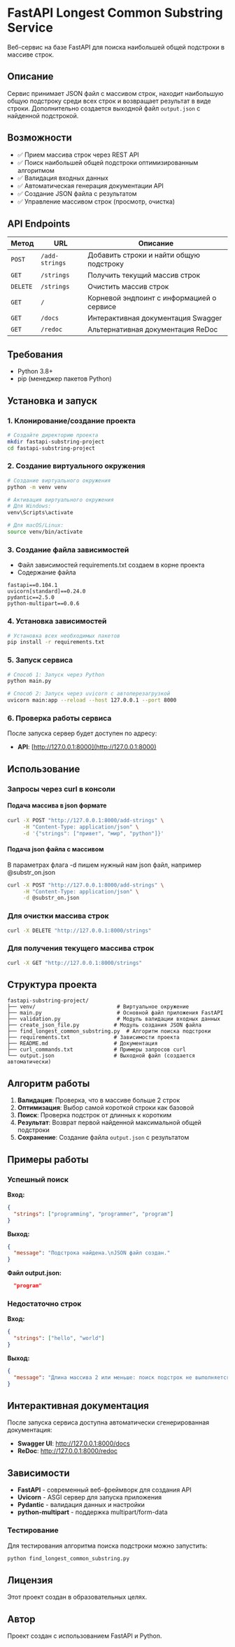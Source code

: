 # FastAPI Longest Common Substring Service

Веб-сервис на базе FastAPI для поиска наибольшей общей подстроки в массиве строк.

## Описание

Сервис принимает JSON файл с массивом строк, находит наибольшую общую подстроку среди всех строк и возвращает результат в виде строки. Дополнительно создается выходной файл `output.json` с найденной подстрокой.

## Возможности

- ✅ Прием массива строк через REST API
- ✅ Поиск наибольшей общей подстроки оптимизированным алгоритмом
- ✅ Валидация входных данных
- ✅ Автоматическая генерация документации API
- ✅ Создание JSON файла с результатом
- ✅ Управление массивом строк (просмотр, очистка)

## API Endpoints

| Метод | URL | Описание |
|-------|-----|----------|
| `POST` | `/add-strings` | Добавить строки и найти общую подстроку |
| `GET` | `/strings` | Получить текущий массив строк |
| `DELETE` | `/strings` | Очистить массив строк |
| `GET` | `/` | Корневой эндпоинт с информацией о сервисе |
| `GET` | `/docs` | Интерактивная документация Swagger |
| `GET` | `/redoc` | Альтернативная документация ReDoc |

## Требования

- Python 3.8+
- pip (менеджер пакетов Python)

## Установка и запуск

### 1. Клонирование/создание проекта

```bash
# Создайте директорию проекта
mkdir fastapi-substring-project
cd fastapi-substring-project
```

### 2. Создание виртуального окружения

```bash
# Создание виртуального окружения
python -m venv venv

# Активация виртуального окружения
# Для Windows:
venv\Scripts\activate

# Для macOS/Linux:
source venv/bin/activate
```

### 3. Создание файла зависимостей 
- Файл зависимостей requirements.txt создаем в корне проекта
- Содержание файла
```
fastapi==0.104.1
uvicorn[standard]==0.24.0
pydantic==2.5.0
python-multipart==0.0.6
```

### 4. Установка зависимостей

```bash
# Установка всех необходимых пакетов
pip install -r requirements.txt
```

### 5. Запуск сервиса

```bash
# Способ 1: Запуск через Python
python main.py

# Способ 2: Запуск через uvicorn с автоперезагрузкой
uvicorn main:app --reload --host 127.0.0.1 --port 8000
```

### 6. Проверка работы сервиса
После запуска сервер будет доступен по адресу:
- **API**: [http://127.0.0.1:8000](http://127.0.0.1:8000)

## Использование

### Запросы через curl в консоли

#### Подача массива в json формате
```bash
curl -X POST "http://127.0.0.1:8000/add-strings" \
     -H "Content-Type: application/json" \
     -d '{"strings": ["привет", "мир", "python"]}'
```
#### Подача json файла с массивом
В параметрах флага -d пишем нужный нам json файл, например  @substr_on.json
```bash
curl -X POST "http://127.0.0.1:8000/add-strings" \
     -H "Content-Type: application/json" \
     -d @substr_on.json
```
### Для очистки массива строк
```bash
curl -X DELETE "http://127.0.0.1:8000/strings"
```
### Для получения текущего массива строк
```bash
curl -X GET "http://127.0.0.1:8000/strings"
```

## Структура проекта

```
fastapi-substring-project/
├── venv/                          # Виртуальное окружение
├── main.py                        # Основной файл приложения FastAPI
├── validation.py                  # Модуль валидации входных данных
├── create_json_file.py           # Модуль создания JSON файла
├── find_longest_common_substring.py  # Алгоритм поиска подстроки
├── requirements.txt              # Зависимости проекта
├── README.md                     # Документация
├── curl_commands.txt             # Примеры запросов curl
└── output.json                   # Выходной файл (создается автоматически)
```

## Алгоритм работы

1. **Валидация**: Проверка, что в массиве больше 2 строк
2. **Оптимизация**: Выбор самой короткой строки как базовой
3. **Поиск**: Проверка подстрок от длинных к коротким
4. **Результат**: Возврат первой найденной максимальной общей подстроки
5. **Сохранение**: Создание файла `output.json` с результатом

## Примеры работы

### Успешный поиск

**Вход:**
```json
{
  "strings": ["programming", "programmer", "program"]
}
```

**Выход:**
```json
{
  "message": "Подстрока найдена.\nJSON файл создан."
}
```

**Файл output.json:**
```json
  "program"
```

### Недостаточно строк

**Вход:**
```json
{
  "strings": ["hello", "world"]
}
```

**Выход:**
```json
{
  "message": "Длина массива 2 или меньше: поиск подстрок не выполняется"
}
```

## Интерактивная документация

После запуска сервиса доступна автоматически сгенерированная документация:

- **Swagger UI**: http://127.0.0.1:8000/docs
- **ReDoc**: http://127.0.0.1:8000/redoc

## Зависимости

- **FastAPI** - современный веб-фреймворк для создания API
- **Uvicorn** - ASGI сервер для запуска приложения
- **Pydantic** - валидация данных и настройки
- **python-multipart** - поддержка multipart/form-data


### Тестирование

Для тестирования алгоритма поиска подстроки можно запустить:

```bash
python find_longest_common_substring.py
```

## Лицензия

Этот проект создан в образовательных целях.

## Автор

Проект создан с использованием FastAPI и Python.
